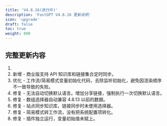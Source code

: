 ```yaml
---
title: 'V4.8.16(进行中)'
description: 'FastGPT V4.8.16 更新说明'
icon: 'upgrade'
draft: false
toc: true
weight: 808
---
```



## 完整更新内容

1. 
2. 新增 - 商业版支持 API 知识库和链接集合定时同步。
3. 优化 - 工作流/简易模式变量初始化代码，去除监听初始化，避免因渲染顺序不一致导致的失败。
4. 修复 - 无法自动切换默认语言。增加分享链接，强制执行一次切换默认语言。
5. 修复 - 数组选择器自动兼容 4.8.13 以前的数据。
6. 修复 - 站点同步知识库，链接同步时未使用选择器。
7. 修复 - 简易模式转工作流，没有把系统配置项转化。
8. 修复 - 插件独立运行，变量初始值未赋上。